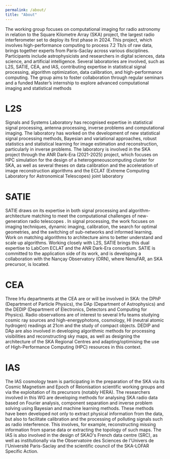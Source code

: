 ```yaml
---
permalink: /about/
title: "About"
---
```


The working group focuses on computational imaging for radio astronomy in
relation to the Square Kilometre Array (SKA) project, the largest radio
interferometer set to deploy its first phase in 2024. This project, which
involves high-performance computing to process 7.2 Tb/s of raw data, brings
together experts from Paris-Saclay across various disciplines. Participants
include astrophysicists and researchers in digital sciences, data science, and
artificial intelligence. Several laboratories are involved, such as L2S, SATIE,
CEA, and IAS, contributing expertise in statistical signal processing, algorithm
optimization, data calibration, and high-performance computing. The group aims
to foster collaboration through regular seminars and a funded Master’s
internship to explore advanced computational imaging and statistical methods

# L2S

Signals and Systems Laboratory has recognised expertise in statistical signal
processing, antenna processing, inverse problems and computational imaging. The
laboratory has worked on the development of new statistical signal processing
methods, Bayesian and variational approaches, robust statistics and statistical
learning for image estimation and reconstruction, particularly in inverse
problems. The laboratory is involved in the SKA project through the ANR Dark-Era
(2021-2025) project, which focuses on HPC simulation for the design of a
heterogeneouscomputing cluster for SKA, as well as several theses on data
calibration and the acceleration of image reconstruction algorithms and the
ECLAT (Extreme Computing Laboratory for Astronomical Telescopes) joint
laboratory

# SATIE

SATIE draws on its expertise in both signal processing and
algorithm-architecture matching to meet the computational challenges of
new-generation radio telescopes . In signal processing, the work focuses on
imaging techniques, dynamic imaging, calibration, the search for optimal
geometries, and the switching of sub-networks and informed learning. Work on
matching algorithms to architecture aims to better understand and scale up
algorithms. Working closely with L2S, SATIE brings this dual expertise to LabCom
ECLAT and the ANR Dark-Era consortium. SATIE is committed to the application
side of its work, and is developing a collaboration with the Nançay Observatory
(ORN), where NenuFAR, an SKA precursor, is located.

# CEA

Three Irfu departments at the CEA are or will be involved in SKA: the DPhP
(Department of Particle Physics), the DAp (Department of Astrophysics) and the
DEDIP (Department of Electronics, Detectors and Computing for Physics). Radio
observations are of interest to several Irfu teams studying cosmic ray sources
and high-energyphotons, cosmology, HI (neutral atomic hydrogen) readings at 21cm
and the study of compact objects. DEDIP and DAp are also involved in developing
algorithmic methods for processing visibilities and reconstructing sky maps, as
well as designing the architecture of the SKA Regional Centres and
adapting/optimising the use of High-Performance Computing (HPC) resources in
this context.

# IAS

The IAS cosmology team is participating in the preparation of the SKA via its
Cosmic Magnetism and Epoch of Reionisation scientific working groups and via the
exploitation of its precursors (notably HERA). The researchers involved in this
WG are developing methods for analysing SKA radio data based on Fourier
analysis, component separation and inverse problem solving using Bayesian and
machine learning methods. These methods have been developed not only to extract
physical information from the data, but also to facilitate calibration and the
processing of polluting signals such as radio interference. This involves, for
example, reconstructing missing information from sparse data or extracting the
topology of such maps. The IAS is also involved in the design of SKAO's French
data centre (SRC), as well as institutionally via the Observatoire des Sciences
de l'Univers de l'Université Paris-Saclay and the scientific council of the
SKA-LOFAR Specific Action.
